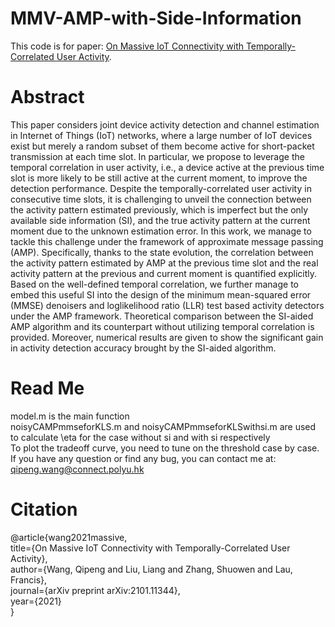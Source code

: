 # MMV-AMP-with-Side-Information
This code is for paper: [On Massive IoT Connectivity with Temporally-Correlated User Activity](https://arxiv.org/pdf/2101.11344.pdf).
# Abstract
This paper considers joint device activity detection and channel estimation in Internet of Things (IoT) networks, where a large number of IoT devices exist but merely a random subset of them become active for short-packet transmission at each time slot. In particular, we propose to leverage the temporal correlation in user activity, i.e., a device active at the previous time slot is more likely to be still active at the current moment, to improve the detection performance. Despite the temporally-correlated user activity in consecutive time slots, it is challenging to unveil the connection between the activity pattern estimated previously, which is imperfect but the only available side information (SI), and the true activity pattern at the current moment due to the unknown estimation error. In this work, we manage to tackle this challenge under the framework of approximate message passing (AMP). Specifically, thanks to the state evolution, the correlation between the activity pattern estimated by AMP at the previous time slot and the real activity pattern at the previous and current moment is quantified explicitly. Based on the well-defined temporal correlation, we further manage to embed this useful SI into the design of the minimum mean-squared error (MMSE) denoisers and loglikelihood ratio (LLR) test based activity detectors under the AMP framework. Theoretical comparison between the SI-aided AMP algorithm and its counterpart without utilizing temporal correlation is provided. Moreover, numerical results are given to show the significant gain in activity detection accuracy brought by the SI-aided algorithm.
# Read Me
model.m is the main function <br>
noisyCAMPmmseforKLS.m and noisyCAMPmmseforKLSwithsi.m are used to calculate \eta for the case without si and with si respectively <br>
To plot the tradeoff curve, you need to tune on the threshold case by case. If you have any question or find any bug, you can contact me at: qipeng.wang@connect.polyu.hk 
# Citation
@article{wang2021massive,<br>
  title={On Massive IoT Connectivity with Temporally-Correlated User Activity},<br>
  author={Wang, Qipeng and Liu, Liang and Zhang, Shuowen and Lau, Francis},<br>
  journal={arXiv preprint arXiv:2101.11344},<br>
  year={2021}<br>
}
